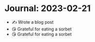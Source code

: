 # Journal: 2023-02-21

* ✍️ Wrote a blog post
* 😘 Grateful for eating a sorbet
* 😘 Grateful for eating a sorbet

